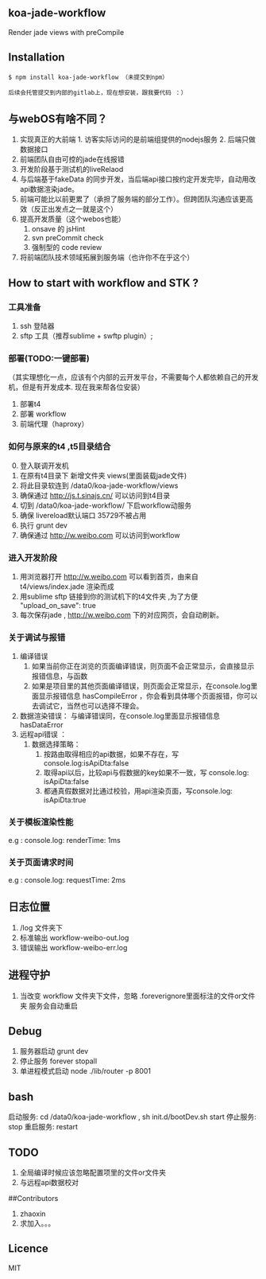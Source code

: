 ## koa-jade-workflow

Render jade views with preCompile

## Installation

```
$ npm install koa-jade-workflow （未提交到npm）

后续会托管提交到内部的gitlab上，现在想安装，跟我要代码 ：）
```
## 与webOS有啥不同？
  1. 实现真正的大前端
    1. 访客实际访问的是前端组提供的nodejs服务
    2. 后端只做数据接口
  2. 前端团队自由可控的jade在线报错
  3. 开发阶段基于测试机的liveRelaod
  4. 与后端基于fakeData 的同步开发，当后端api接口按约定开发完毕，自动用改api数据渲染jade。
  5. 前端可能比以前更累了（承担了服务端的部分工作）。但跨团队沟通应该更高效（反正出发点之一就是这个）
  6. 提高开发质量（这个webos也能）
      1. onsave 的 jsHint
      2. svn preCommit check
      3. 强制型的 code review
  7. 将前端团队技术领域拓展到服务端（也许你不在乎这个）

## How to start with workflow and STK ?
### 工具准备
  1. ssh 登陆器
  2. sftp 工具（推荐sublime + swftp plugin）;

### 部署(TODO:一键部署)
（其实理想化一点，应该有个内部的云开发平台，不需要每个人都依赖自己的开发机，但是有开发成本. 现在我来帮各位安装）
  1. 部署t4
  2. 部署 workflow
  3. 前端代理（haproxy）

### 如何与原来的t4 ,t5目录结合
  0. 登入联调开发机
  1. 在原有t4目录下 新增文件夹 views(里面装载jade文件)
  2. 将此目录软连到  /data0/koa-jade-workflow/views
  3. 确保通过 http://js.t.sinajs.cn/ 可以访问到t4目录
  4. 切到 /data0/koa-jade-workflow/ 下启workflow动服务
  6. 确保 livereload默认端口 35729不被占用
  7. 执行  grunt dev
  8. 确保通过 http://w.weibo.com 可以访问到workflow

### 进入开发阶段

  1. 用浏览器打开 http://w.weibo.com 可以看到首页，由来自 t4/views/index.jade 渲染而成
  2. 用sublime sftp 链接到你的测试机下的t4文件夹 ,为了方便 "upload_on_save": true
  3. 每次保存jade ,  http://w.weibo.com 下的对应网页，会自动刷新。

### 关于调试与报错

  1. 编译错误
      1. 如果当前你正在浏览的页面编译错误，则页面不会正常显示，会直接显示报错信息，与函数
      2. 如果是项目里的其他页面编译错误，则页面会正常显示，在console.log里面显示报错信息 hasCompileError ，你会看到具体哪个页面报错，你可以去调试它，当然也可以选择不理会。
  2. 数据渲染错误： 与编译错误同，在console.log里面显示报错信息 hasDataError
  3. 远程api错误 ：
      1. 数据选择策略：
          1. 按路由取得相应的api数据，如果不存在，写 console.log:isApiDta:false
          2. 取得api以后，比较api与假数据的key如果不一致，写 console.log: isApiDta:false
          3. 都通真假数据对比通过校验，用api渲染页面，写console.log: isApiDta:true

### 关于模板渲染性能
  e.g :
  console.log: renderTime: 1ms
### 关于页面请求时间
  e.g :
  console.log: requestTime: 2ms

## 日志位置

   1.  /log 文件夹下
   2. 标准输出
        workflow-weibo-out.log
   3. 错误输出
        workflow-weibo-err.log

## 进程守护
  1. 当改变 workflow 文件夹下文件，忽略 .foreverignore里面标注的文件or文件夹  服务会自动重启

## Debug
  1. 服务器启动
    grunt dev
  2. 停止服务
    forever stopall
  3. 单进程模式启动
    node ./lib/router -p 8001

## bash
  启动服务:    cd /data0/koa-jade-workflow ,  sh init.d/bootDev.sh start
  停止服务:    stop
  重启服务:    restart

## TODO
  1. 全局编译时候应该忽略配置项里的文件or文件夹
  2. 与远程api数据校对

##Contributors
  1. zhaoxin
  2. 求加入。。。

## Licence

MIT
